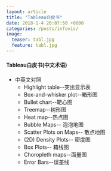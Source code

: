 ```yaml
---
layout: article
title: "Tableau白皮书"
date: 2018-1-4 20:07:50 +0800
categories: /posts/infovis/ 
image:
  teaser: tabl.jpg
  feature: tabl.jpg
---
```

#### Tableau白皮书(中文术语)
 - 中英文对照
   - Highlight table--突出显示表<br>
   - Box-and-whisker plot--箱形图<br>
   - Bullet chart--靶心图<br>
   - Treemap--树形图<br>
   - Heat map--热点图<br>
   - Bubble Maps-- 泡泡地图 
   - Scatter Plots on Maps-- 散点地图
   - (2D) Density Plots-- 密度图
   - Box Plots-- 箱线图
   - Choropleth maps--面量图
   - Error Bars--误差线
